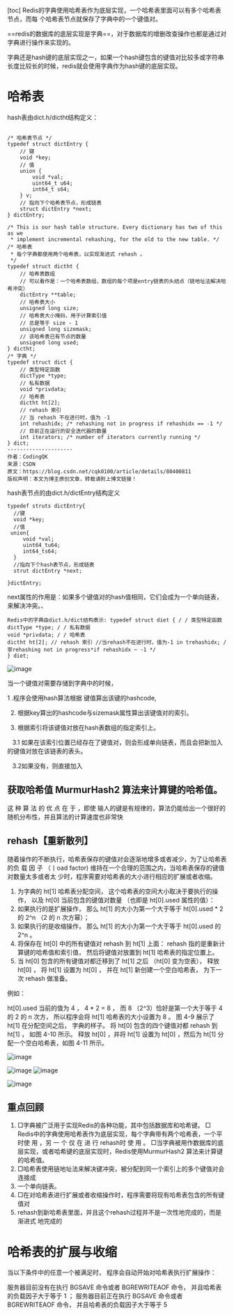 [toc]
Redis的字典使用哈希表作为底层实现，一个哈希表里面可以有多个哈希表节点，而每 个哈希表节点就保存了字典中的一个键值对。

==redis的数据库的底层实现是字典==，对于数据库的增删改查操作也都是通过对字典进行操作来实现的。

字典还是hash键的底层实现之一，如果一个hash键包含的键值对比较多或字符串长度比较长的时候，redis就会使用字典作为hash键的底层实现。
# 哈希表
hash表由dict.h/dictht结构定义：
```

/* 哈希表节点 */
typedef struct dictEntry {
    // 键
    void *key;
    // 值
    union {
        void *val;
        uint64_t u64;
        int64_t s64;
    } v;
    // 指向下个哈希表节点，形成链表
    struct dictEntry *next;
} dictEntry;

/* This is our hash table structure. Every dictionary has two of this as we
 * implement incremental rehashing, for the old to the new table. */
/* 哈希表
 * 每个字典都使用两个哈希表，以实现渐进式 rehash 。
 */
typedef struct dictht {
    // 哈希表数组
    // 可以看作是：一个哈希表数组，数组的每个项是entry链表的头结点（链地址法解决哈希冲突）
    dictEntry **table;
    // 哈希表大小
    unsigned long size;
    // 哈希表大小掩码，用于计算索引值
    // 总是等于 size - 1
    unsigned long sizemask;
    // 该哈希表已有节点的数量
    unsigned long used;
} dictht;
/* 字典 */
typedef struct dict {
    // 类型特定函数
    dictType *type;
    // 私有数据
    void *privdata;
    // 哈希表
    dictht ht[2];
    // rehash 索引
    // 当 rehash 不在进行时，值为 -1
    int rehashidx; /* rehashing not in progress if rehashidx == -1 */
    // 目前正在运行的安全迭代器的数量
    int iterators; /* number of iterators currently running */
} dict;
--------------------- 
作者：CodingQK 
来源：CSDN 
原文：https://blog.csdn.net/cqk0100/article/details/80400811 
版权声明：本文为博主原创文章，转载请附上博文链接！
```
hash表节点的由dict.h/dictEntry结构定义


```
typedef struts dictEntry{
  //键
  void *key;
  //值  
 union{
     void *val;
     uint64_tu64;
     int64_ts64;
  }
  //指向下个hash表节点，形成链表
  strut dictEntry *next;
  
}dictEntry;
```
next属性的作用是：如果多个键值对的hash值相同，它们会成为一个单向链表，来解决冲突。、


```
Redis中的字典由dict.h/dict结构表示: typedef struct diet { / / 类型特定函数
dictType *type; / / 私有数据
void *privdata; / / 哈希表
dictht ht[2]; // rehash 索引 //当rehash不在进行时，值为-1 in trehashidx; /寧rehashing not in progress*if rehashidx ~ -1 */
} diet;
```
![image](https://img-blog.csdn.net/20161012091434365?watermark/2/text/aHR0cDovL2Jsb2cuY3Nkbi5uZXQv/font/5a6L5L2T/fontsize/400/fill/I0JBQkFCMA==/dissolve/70/gravity/Center)

当一个键值对需要存储到字典中的时候，

1 .程序会使用hash算法根据 键值算出该键的hashcode,

2. 根据key算出的hashcode与sizemask属性算出该键值对的索引。

3. 根据索引将该键值对放在hash表数组的指定索引上。

   3.1 如果在该索引位置已经存在了键值对，则会形成单向链表，而且会把新加入的键值对放在该链表的表头。

   3.2如果没有，则直接加入

## 获取哈希值 MurmurHash2 算法来计算键的哈希值。
这 种 算 法 的 优 点 在 于 ，即使 输人的键是有规律的，算法仍能给出一个很好的随机分布性，并且算法的计算速度也非常快
## rehash【重新散列】
随着操作的不断执行，哈希表保存的键值对会逐渐地增多或者减少，为了让哈希表的负 载 因 子 （丨oad factor) 维持在一个合理的范围之内，当哈希表保存的键值对数量太多或者太 少时，程序需要对哈希表的大小进行相应的扩展或者收缩。

1. 为字典的 ht[1] 哈希表分配空间， 这个哈希表的空间大小取决于要执行的操作， 以及 ht[0] 当前包含的键值对数量 （也即是 ht[0].used 属性的值）：
1. 如果执行的是扩展操作， 那么 ht[1] 的大小为第一个大于等于 ht[0].used * 2 的 2^n （2 的 n 次方幂）；
1. 如果执行的是收缩操作， 那么 ht[1] 的大小为第一个大于等于 ht[0].used 的 2^n 。
1. 将保存在 ht[0] 中的所有键值对 rehash 到 ht[1] 上面： rehash 指的是重新计算键的哈希值和索引值， 然后将键值对放置到 ht[1] 哈希表的指定位置上。
1. 当 ht[0] 包含的所有键值对都迁移到了 ht[1] 之后 （ht[0] 变为空表）， 释放 ht[0] ， 将 ht[1] 设置为 ht[0] ， 并在 ht[1] 新创建一个空白哈希表， 为下一次 rehash 做准备。

例如：

ht[0].used 当前的值为 4 ， 4 * 2 = 8 ， 而 8 （2^3）恰好是第一个大于等于 4 的 2 的 n 次方， 所以程序会将 ht[1] 哈希表的大小设置为 8 。 图 4-9 展示了 ht[1] 在分配空间之后， 字典的样子。
将 ht[0] 包含的四个键值对都 rehash 到 ht[1] ， 如图 4-10 所示。
释放 ht[0] ，并将 ht[1] 设置为 ht[0] ，然后为 ht[1] 分配一个空白哈希表，如图 4-11 所示。

![image](http://redisbook.com/_images/graphviz-93608325578e8e45848938ef420115bf2227639e.png)

![image](http://redisbook.com/_images/graphviz-b68acb4d868ec7d79a44935ce08a159746ca58da.png)
![image](http://redisbook.com/_images/graphviz-92dc47e4329eabae941cddfd727b736ef738e8cf.png)

![image](http://redisbook.com/_images/graphviz-fa28d986a72f1f48b83c7f959ea217b1f9527d3c.png)
##  重点回顾
1. □字典被广泛用于实现Redis的各种功能，其中包括数据库和哈希键。 □ Redis中的字典使用哈希表作为底层实现，每个字典带有两个哈希表，一个平时使 用 ，另 一 个 仅 在 进 行 rehash时 使 用 。 □当字典被用作数据库的底层实现，或者哈希键的底层实现时，Redis使用MurmurHash2 算法来计算键的哈希值。
1. □哈希表使用链地址法来解决键冲突，被分配到同一个索引上的多个键值对会连接成 
1. 一个单向链表。
1. □在对哈希表进行扩展或者收缩操作时，程序需要将现有哈希表包含的所有键值对 
1. rehash到新哈希表里面，并且这个rehash过程并不是一次性地完成的，而是渐进式 地完成的
# 哈希表的扩展与收缩
当以下条件中的任意一个被满足时， 程序会自动开始对哈希表执行扩展操作：

服务器目前没有在执行 BGSAVE 命令或者 BGREWRITEAOF 命令， 并且哈希表的负载因子大于等于 1 ；
服务器目前正在执行 BGSAVE 命令或者 BGREWRITEAOF 命令， 并且哈希表的负载因子大于等于 5 